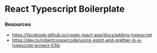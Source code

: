# React Typescript Boilerplate

### Resources 
- https://facebook.github.io/create-react-app/docs/adding-typescript
- https://dev.to/robertcoopercode/using-eslint-and-prettier-in-a-typescript-project-53jb
